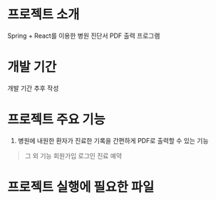 # 프로젝트 소개
Spring + React를 이용한 병원 진단서 PDF 출력 프로그램

# 개발 기간
개발 기간 추후 작성

# 프로젝트 주요 기능
1. 병원에 내원한 환자가 진료한 기록을 간편하게 PDF로 출력할 수 있는 기능
> 그 외 기능
> 회원가입
> 로그인
> 진료 예약

# 프로젝트 실행에 필요한 파일


